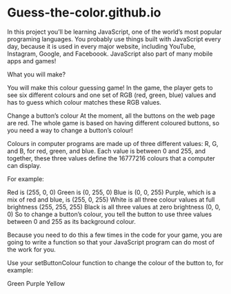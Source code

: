 # Guess-the-color.github.io

In this project you’ll be learning JavaScript, one of the world’s most popular programing languages. You probably use things built with JavaScript every day, because it is used in every major website, including YouTube, Instagram, Google, and Faceboook. JavaScript also part of many mobile apps and games!

What you will make?

You will make this colour guessing game! In the game, the player gets to see six different colours and one set of RGB (red, green, blue) values and has to guess which colour matches these RGB values.


Change a button’s colour
At the moment, all the buttons on the web page are red. The whole game is based on having different coloured buttons, so you need a way to change a button’s colour!

Colours in computer programs are made up of three different values: R, G, and B, for red, green, and blue. Each value is between 0 and 255, and together, these three values define the 16777216 colours that a computer can display.

For example:

Red is (255, 0, 0)
Green is (0, 255, 0)
Blue is (0, 0, 255)
Purple, which is a mix of red and blue, is (255, 0, 255)
White is all three colour values at full brightness (255, 255, 255)
Black is all three values at zero brightness (0, 0, 0)
So to change a button’s colour, you tell the button to use three values between 0 and 255 as its background colour.

Because you need to do this a few times in the code for your game, you are going to write a function so that your JavaScript program can do most of the work for you.



Use your setButtonColour function to change the colour of the button to, for example:

Green
Purple
Yellow